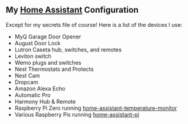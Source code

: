 ## My [Home Assistant](https://home-assistant.io/) Configuration

Except for my secrets file of course! Here is a list of the devices I use:

* MyQ Garage Door Opener
* August Door Lock
* Lutron Caseta hub, switches, and remotes
* Leviton switch
* Wemo plugs and switches
* Nest Thermostats and Protects
* Nest Cam
* Dropcam
* Amazon Alexa Echo
* Automatic Pro
* Harmony Hub & Remote
* Raspberry Pi Zero running [home-assistant-temperature-monitor](https://github.com/nickmomrik/home-assistant-temperature-monitor)
* Various Raspberry Pis running [home-assistant-pi](https://github.com/nickmomrik/home-assistant-pi)
